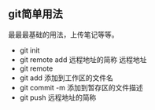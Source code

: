 ## git简单用法

最最最基础的用法，上传笔记等等。

- git init
- git remote add 远程地址的简称 远程地址
- git remote
- git add 添加到工作区的文件名
- git commit -m 添加到暂存区的文件描述 
- git push 远程地址的简称